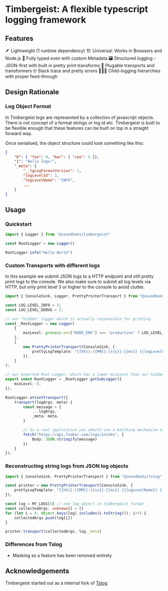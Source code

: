 

# Timbergeist: A flexible typescript logging framework

## Features

🪶 Lightweight (1 runtime dependency)
🏗 Universal: Works in Browsers and Node.js
👮‍️ Fully typed even with custom Metadata
🗃 Structured logging - JSON-first with built in pretty print transforms
🦸 Plugable transports and transformers
🤓 Stack trace and pretty errors
👨‍👧‍👦 Child-logging hierarchies with proper feed-through

## Design Rationale

### Log Object Format

In Timbergeist logs are represented by a collection of javascript objects. There is not concept of a format strings or log id etc. Timbergeist is built to be flexible enough that these features can be built on top in a straight forward way.  
  
Once serialised, the object structure could look something like this:
```json
{
    "0": { "foo": 0, "bar": { "cee": 5 }},
    "1": "Hello logs!",
    "_meta": {
        "__tgLogFormatVersion": 1,
        "logLevelId": 3,
        "logLevelName": "INFO",
        ...
    }
}
```


## Usage

### Quickstart

```ts
import { Logger } from "@soundboks/timbergeist"

const RootLogger = new Logger()

RootLogger.info("Hello World")
```

### Custom Transports with different logs

In this example we submit JSON logs to a HTTP endpoint and still pretty print logs to the console. We also make sure to submit all log levels via HTTP, but only print level 3 or higher to the console to avoid clutter.

```ts
import { ConsoleSink, Logger, PrettyPrinterTransport } from "@soundboks/timbergeist";

const LOG_LEVEL_INFO = 3;
const LOG_LEVEL_DEBUG = 2;

// our "hidden" logger which is actually responsible for printing
const _RootLogger = new Logger(
	{
		minLevel: process.env["NODE_ENV"] === "production" ? LOG_LEVEL_INFO : LOG_LEVEL_DEBUG,
	},
	[
		new PrettyPrinterTransport(ConsoleSink, {
			prettyLogTemplate: "{{hh}}:{{MM}}:{{ss}}:{{ms}} {{logLevelName}} {{name}} ",
		}),
	]
);

// our exported Root Logger, which has a lower minLevel than our hidden logger
export const RootLogger = _RootLogger.getSubLogger({
	minLevel: 0,
});

RootLogger.attachTransport({
	transport(logArgs, meta) {
        const message = {
            ...logArgs,
            _meta: meta,
        }

        // In a real application you should use a batching mechanism of some sort
        fetch("https://api.foobar.com/logs/intake", {
            Body: JSON.stringify(message)
        })
    }
});
```


### Reconstructing string logs from JSON log objects

```ts
import { ConsoleSink, PrettyPrinterTransport } from "@soundboks/tslog"

const printer = new PrettyPrinterTransport(ConsoleSink, {
    prettyLogTemplate: "{{hh}}:{{MM}}:{{ss}}:{{ms}} {{logLevelName}} {{name}} ",
});

const log = MY_LOGS[0] // one log object in timbergeist format
const collectedArgs: unknown[] = []
for (let i = 0; Object.keys(log).includes(i.toString()); i++) {
    collectedArgs.push(log[i])
}

printer.transport(collectedArgs, log._meta)
```





### Differences from Tslog

- Masking as a feature has been removed entirely

## Acknowledgements

Timbergeist started out as a internal fork of [Tslog](https://github.com/fullstack-build/tslog).
